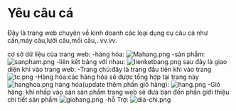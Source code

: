 # Yêu câu cá
Đây là trang web chuyên về kinh doanh các loại dụng cụ câu cá như cần,máy câu,lưỡi câu,mồi câu,..vv.vv.
 
 cơ sở dữ liệu của trang web:
-hàng hóa:
<img src="https://www.upsieutoc.com/images/2019/10/15/Mahang.png" alt="Mahang.png" border="0" />
-sản phẩm:
<img src="https://www.upsieutoc.com/images/2019/10/15/sanpham.png" alt="sanpham.png" border="0" />
-liên kết bảng với nhau:
<img src="https://www.upsieutoc.com/images/2019/10/15/lienketbang.png" alt="lienketbang.png" border="0" />
sau đây là giao diện khi vào trang web: 
-Trang chủ:đây là trang đầu tiên khi vào trang 
<img src="https://www.upsieutoc.com/images/2019/10/15/tc.png" alt="tc.png" border="0" />
-Hàng hóa:các hàng hóa sẽ được tổng hợp tại trang này
<img src="https://www.upsieutoc.com/images/2019/09/17/hanghoa.png" alt="hanghoa.png" border="0" />
hàng hóa(update thêm phần giỏ hàng):
<img src="https://www.upsieutoc.com/images/2019/10/15/hang.png" alt="hang.png" border="0" />
-Giỏ hàng: khi nhấp vào sản sản phẩm trang web sẽ đưa bạn đến phần giới thiệu chi tiết sản phẩm
<img src="https://www.upsieutoc.com/images/2019/10/15/giohang.png" alt="giohang.png" border="0" />
-hỗ Trợ:
<img src="https://www.upsieutoc.com/images/2019/10/15/dia-chi.png" alt="dia-chi.png" border="0" />
